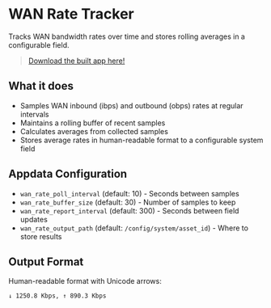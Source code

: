 # WAN Rate Tracker

Tracks WAN bandwidth rates over time and stores rolling averages in a configurable field.

> [Download the built app here!](https://github.com/cradlepoint/sdk-samples/releases/download/built_apps/wan_rate.v1.0.0.tar.gz)

## What it does

- Samples WAN inbound (ibps) and outbound (obps) rates at regular intervals
- Maintains a rolling buffer of recent samples
- Calculates averages from collected samples
- Stores average rates in human-readable format to a configurable system field

## Appdata Configuration

- `wan_rate_poll_interval` (default: 10) - Seconds between samples
- `wan_rate_buffer_size` (default: 30) - Number of samples to keep
- `wan_rate_report_interval` (default: 300) - Seconds between field updates
- `wan_rate_output_path` (default: `/config/system/asset_id`) - Where to store results

## Output Format

Human-readable format with Unicode arrows:
```
↓ 1250.8 Kbps, ↑ 890.3 Kbps
```
